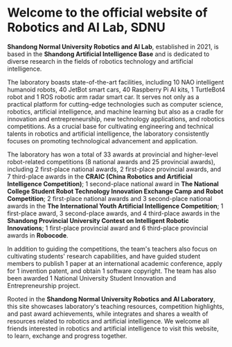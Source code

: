 

# Welcome to the official website of Robotics and AI Lab, SDNU

**Shandong Normal University Robotics and AI Lab**, established in 2021, is based in the **Shandong Artificial Intelligence Base** and is dedicated to diverse research in the fields of robotics technology and artificial intelligence.

The laboratory boasts state-of-the-art facilities, including 10 NAO intelligent humanoid robots, 40 JetBot smart cars, 40 Raspberry Pi AI kits, 1 TurtleBot4 robot and 1 ROS robotic arm radar smart car. It serves not only as a practical platform for cutting-edge technologies such as computer science, robotics, artificial intelligence, and machine learning but also as a cradle for innovation and entrepreneurship, new technology applications, and robotics competitions. As a crucial base for cultivating engineering and technical talents in robotics and artificial intelligence, the laboratory consistently focuses on promoting technological advancement and application.

The laboratory has won a total of 33 awards at provincial and higher-level robot-related competitions (8 national awards and 25 provincial awards), including 2 first-place national awards, 2 first-place provincial awards, and 7 third-place awards in the **CRAIC (China Robotics and Artificial Intelligence Competition)**; 1 second-place national award in **The National College Student Robot Technology Innovation Exchange Camp and Robot Competition**; 2 first-place national awards and 3 second-place national awards in the **The International Youth Artificial Intelligence Competition**; 1 first-place award, 3 second-place awards, and 4 third-place awards in the **Shandong Provincial University Contest on Intelligent Robotic Innovations**; 1 first-place provincial award and 6 third-place provincial awards in **Robocode**.

In addition to guiding the competitions, the team's teachers also focus on cultivating students' research capabilities, and have guided student members to publish 1 paper at an international academic conference, apply for 1 invention patent, and obtain 1 software copyright. The team has also been awarded 1 National University Student Innovation and Entrepreneurship project.

Rooted in the **Shandong Normal University Robotics and AI Laboratory**, this site showcases laboratory's teaching resources, competition highlights, and past award achievements, while integrates and shares a wealth of resources related to robotics and artificial intelligence. We welcome all friends interested in robotics and artificial intelligence to visit this website, to learn, exchange and progress together.
